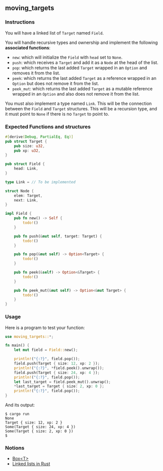 ## moving_targets

### Instructions

You will have a linked list of `Target` named `Field`.

You will handle recursive types and ownership and implement the following **associated functions**:

- `new`: which will initialize the `Field` with `head` set to `None`.
- `push`: which receives a `Target` and add it as a `Node` at the head of the list.
- `pop`: which returns the last added `Target` wrapped in an `Option` and removes it from the list.
- `peek`: which returns the last added `Target` as a reference wrapped in an `Option` but does not remove it from the list.
- `peek_mut`: which returns the last added `Target` as a mutable reference wrapped in an `Option` and also does not remove it from the list.

You must also implement a type named `Link`. This will be the connection between the `Field` and `Target` structures. This will be a recursion type, and it must point to `None` if there is no `Target` to point to.

### Expected Functions and structures

```rust
#[derive(Debug, PartialEq, Eq)]
pub struct Target {
    pub size: u32,
    pub xp: u32,
}

pub struct Field {
    head: Link,
}

type Link = // To be implemented

struct Node {
    elem: Target,
    next: Link,
}

impl Field {
    pub fn new() -> Self {
        todo!()
    }

    pub fn push(&mut self, target: Target) {
        todo!()
    }

    pub fn pop(&mut self) -> Option<Target> {
        todo!()
    }

    pub fn peek(&self) -> Option<&Target> {
        todo!()
    }

    pub fn peek_mut(&mut self) -> Option<&mut Target> {
        todo!()
    }
}
```

### Usage

Here is a program to test your function:

```rust
use moving_targets::*;

fn main() {
    let mut field = Field::new();

    println!("{:?}", field.pop());
    field.push(Target { size: 12, xp: 2 });
    println!("{:?}", *field.peek().unwrap());
    field.push(Target { size: 24, xp: 4 });
    println!("{:?}", field.pop());
    let last_target = field.peek_mut().unwrap();
    *last_target = Target { size: 2, xp: 0 };
    println!("{:?}", field.pop());
}
```

And its output:

```console
$ cargo run
None
Target { size: 12, xp: 2 }
Some(Target { size: 24, xp: 4 })
Some(Target { size: 2, xp: 0 })
$
```

### Notions

- [Box\<T\>](https://doc.rust-lang.org/book/ch15-01-box.html)
- [Linked lists in Rust](https://rust-unofficial.github.io/too-many-lists/index.html)
